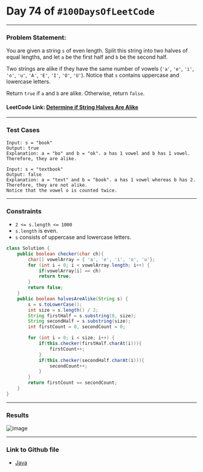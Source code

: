 # Day 74 of `#100DaysOfLeetCode`

___
### Problem Statement:  
You are given a string `s` of even length. Split this string into two halves of equal lengths, and let `a` be the first half and `b` be the second half.

Two strings are alike if they have the same number of vowels (`'a'`, `'e'`, `'i'`, `'o'`, `'u'`, `'A'`, `'E'`, `'I'`, `'O'`, `'U'`). Notice that `s` contains uppercase and lowercase letters.

Return `true` if `a` and `b` are alike. Otherwise, return `false`.

#### LeetCode Link: [Determine if String Halves Are Alike](https://leetcode.com/problems/determine-if-string-halves-are-alike/description/)
___


### Test Cases
```
Input: s = "book"
Output: true
Explanation: a = "bo" and b = "ok". a has 1 vowel and b has 1 vowel. Therefore, they are alike.
```
```
Input: s = "textbook"
Output: false
Explanation: a = "text" and b = "book". a has 1 vowel whereas b has 2. Therefore, they are not alike.
Notice that the vowel o is counted twice.
```
___

### Constraints 
* `2 <= s.length <= 1000`
* `s.length` is even.
* `s` consists of uppercase and lowercase letters.

```java
class Solution {
    public boolean checker(char ch){
        char[] vowelArray = { 'a', 'e', 'i', 'o', 'u'};
        for (int i = 0; i < vowelArray.length; i++) {
            if(vowelArray[i] == ch)
            return true;
        }
        return false;
    }
    public boolean halvesAreAlike(String s) {
        s = s.toLowerCase();
        int size = s.length() / 2;
        String firstHalf = s.substring(0, size);
        String secondHalf = s.substring(size);
        int firstCount = 0, secondCount = 0;

        for (int i = 0; i < size; i++) {
            if(this.checker(firstHalf.charAt(i))){
                firstCount++;
            }
            if(this.checker(secondHalf.charAt(i))){
                secondCount++;
            }
        }
        return firstCount == secondCount;
    }
}
```
___
### Results
![image](https://user-images.githubusercontent.com/31382363/218191305-dcc48a3a-84ce-49c2-8f21-03b19bdb02c5.png)


___

### Link to Github file  
* [Java](https://github.com/studentdevelops/100DaysOfLeetCode/blob/dc0354bd0a4897831bb9875b66b469838ed60fc7/Day74_Determine_If_String_Halves_Are_Alike/code.java)
